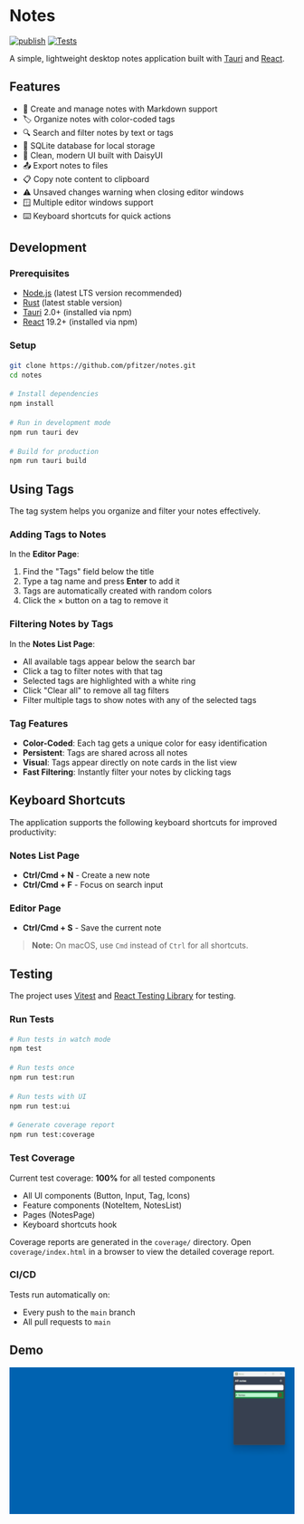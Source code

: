 # Notes

[![publish](https://github.com/pfitzer/notes/actions/workflows/build.yml/badge.svg?branch=release)](https://github.com/pfitzer/notes/actions/workflows/build.yml)
[![Tests](https://github.com/pfitzer/notes/actions/workflows/test.yml/badge.svg)](https://github.com/pfitzer/notes/actions/workflows/test.yml)

A simple, lightweight desktop notes application built with [Tauri](https://tauri.app/) and [React](https://react.dev/).

## Features

- 📝 Create and manage notes with Markdown support
- 🏷️ Organize notes with color-coded tags
- 🔍 Search and filter notes by text or tags
- 💾 SQLite database for local storage
- 🎨 Clean, modern UI built with DaisyUI
- 📤 Export notes to files
- 📋 Copy note content to clipboard
- ⚠️ Unsaved changes warning when closing editor windows
- 🪟 Multiple editor windows support
- ⌨️ Keyboard shortcuts for quick actions

## Development

### Prerequisites

- [Node.js](https://nodejs.org/) (latest LTS version recommended)
- [Rust](https://www.rust-lang.org/learn/get-started) (latest stable version)
- [Tauri](https://tauri.app/) 2.0+ (installed via npm)
- [React](https://react.dev/) 19.2+ (installed via npm)

### Setup

```bash
git clone https://github.com/pfitzer/notes.git
cd notes

# Install dependencies
npm install

# Run in development mode
npm run tauri dev

# Build for production
npm run tauri build
```

## Using Tags

The tag system helps you organize and filter your notes effectively.

### Adding Tags to Notes

In the **Editor Page**:
1. Find the "Tags" field below the title
2. Type a tag name and press **Enter** to add it
3. Tags are automatically created with random colors
4. Click the × button on a tag to remove it

### Filtering Notes by Tags

In the **Notes List Page**:
- All available tags appear below the search bar
- Click a tag to filter notes with that tag
- Selected tags are highlighted with a white ring
- Click "Clear all" to remove all tag filters
- Filter multiple tags to show notes with any of the selected tags

### Tag Features

- **Color-Coded**: Each tag gets a unique color for easy identification
- **Persistent**: Tags are shared across all notes
- **Visual**: Tags appear directly on note cards in the list view
- **Fast Filtering**: Instantly filter your notes by clicking tags

## Keyboard Shortcuts

The application supports the following keyboard shortcuts for improved productivity:

### Notes List Page
- **Ctrl/Cmd + N** - Create a new note
- **Ctrl/Cmd + F** - Focus on search input

### Editor Page
- **Ctrl/Cmd + S** - Save the current note

> **Note:** On macOS, use `Cmd` instead of `Ctrl` for all shortcuts.

## Testing

The project uses [Vitest](https://vitest.dev/) and [React Testing Library](https://testing-library.com/react) for testing.

### Run Tests

```bash
# Run tests in watch mode
npm test

# Run tests once
npm run test:run

# Run tests with UI
npm run test:ui

# Generate coverage report
npm run test:coverage
```

### Test Coverage

Current test coverage: **100%** for all tested components

- All UI components (Button, Input, Tag, Icons)
- Feature components (NoteItem, NotesList)
- Pages (NotesPage)
- Keyboard shortcuts hook

Coverage reports are generated in the `coverage/` directory. Open `coverage/index.html` in a browser to view the detailed coverage report.

### CI/CD

Tests run automatically on:
- Every push to the `main` branch
- All pull requests to `main`

## Demo

![demo gif](docs/demo.gif)